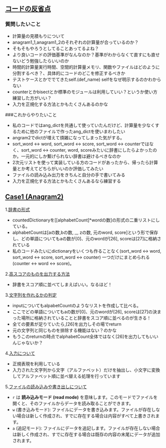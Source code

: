## [コードの反省点]()

### 質問したいこと
* 計算量の見積もりについて
* anagram1_1,anagram1_2のそれぞれの計算量が合っているのか？
* そもそもやろうとしてることあってるよね？
* より良いコードの評価基準がなんなのか？基準がわからなくて直すにも直せないどう勉強したらいいのか
* 時間的計算量実行時間、空間的計算量メモリ、関数やファイルはどのように分割するべき？、具体的にコードのどこを修正するべきか
* テストケースとかででてきたself.(def_name) selfをなぜ明示するのかわからない
* counterとかbisectとか標準のモジュールは利用していい？というか使い方練習した方がいい？
* 入力を正規化する方法とかもたくさんあるのかな

###これからやりたいこと
* 私のコードではang_dictを共通して使っていたんだけど、計算量を少なくするために他のファイルで作ったang_dictを使いまわしたい
* angram2でdictが増えて煩雑になってしまった気がする。
* sort_word <-> word, sort_word <-> score, sort_word <-> counterではなく、sort_word <-> counter, word, scoreみたいに辞書にしたらよかったのか。一元的にしか繋げられない辞書は避けるべきなのか
* 2次元リストを使って実装している方のコードがあったから、帰ったら計算量とか考えてどちらがいいのか評価してみたい
* ファイルの読み込み出力をきちんと自分の手で書いてみる
* 入力を正規化する方法とかもたくさんあるなら練習する

## [Case1 (Anagram2)](https://github.com/Rei-0a/STEP/blob/main/01_Anagram/Anagram_02.py)

1.[辞書の形式](https://github.com/Rei-0a/STEP/blob/main/01_Anagram/Anagram_02.py#L31)

* countedDictionaryを[[alphabetCount]*wordの数]の形式の二重リストにしている。
* alphabetCountは[aの数,bの数, ,,, zの数, 元のword, score]という形で保存し、どの単語についてもaの数が[0]、元のwordが[26], scoreは[27]に格納されている
* 私のコードみたいにdictionaryをいくつも作ることなく(sort_word <-> word, sort_word <-> score, sort_word <-> counter) 一つだけにまとめられる(counter <-> word <-> score)。

2.[高スコアのものを出力する方法](https://github.com/Rei-0a/STEP/blob/main/01_Anagram/Anagram_02.py#L47)
* 辞書をスコア順に並べてしまえばいい。なるほど！

3.[文字列を作れるかの判定](https://github.com/Rei-0a/STEP/blob/main/01_Anagram/Anagram_02.py#L52)
* inputについてもalpabetCountのようなリストを作成して比べる。
* ここでどの単語についてもaの数が[0]、元のwordが[26], scoreは[27]の決まった場所に格納されていることと辞書をスコア順に並べるのが生きる！
* 全ての要素が足りていたら,[26]を出力しその場でreturn
* 元の文字列と同じものを排除する機能はない？のかな
* もうこのreturnの時点でalphabetCount全体ではなく[26]を出力してもいいんじゃないか？

4.[入力について](https://github.com/Rei-0a/STEP/blob/main/01_Anagram/Anagram_02.py#L84)
* 正規表現を利用している
* 入力された文字列から文字（アルファベット）だけを抽出し、小文字に変換してアルファベット順に並べ替える処理を行っています

5.[ファイルの読み込みや書き出しについて](https://github.com/Rei-0a/STEP/blob/main/01_Anagram/Anagram_02.py#L25)
* `r` は **読み込みモード (read mode)** を意味します。このモードでファイルを開くと、そのファイルからデータを読み取ることができます。
* `w` (書き込みモード): ファイルにデータを書き込みます。ファイルが存在しない場合は新しく作成され、すでに存在する場合は内容がすべて上書きされます。
* `a` (追記モード): ファイルにデータを追記します。ファイルが存在しない場合は新しく作成され、すでに存在する場合は既存の内容の末尾にデータが追加されます。
